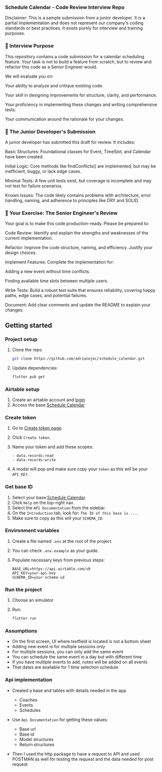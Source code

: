### Schedule Calendar - Code Review Interview Repo
Disclaimer: This is a sample submission from a junior developer. It is a partial implementation and does not represent our company's coding standards or best practices. It exists purely for interview and training purposes.

### 🎯 Interview Purpose
This repository contains a code submission for a calendar scheduling feature. Your task is not to build a feature from scratch, but to review and refactor this code as a Senior Engineer would.

We will evaluate you on:

Your ability to analyze and critique existing code.

Your skill in designing improvements for structure, clarity, and performance.

Your proficiency in implementing these changes and writing comprehensive tests.

Your communication around the rationale for your changes.

### 🚧 The Junior Developer's Submission
A junior developer has submitted this draft for review. It includes:

Basic Structures: Foundational classes for Event, TimeSlot, and Calendar have been created.

Initial Logic: Core methods like findConflicts() are implemented, but may be inefficient, buggy, or lack edge cases.

Minimal Tests: A few unit tests exist, but coverage is incomplete and may not test for failure scenarios.

Known Issues: The code likely contains problems with architecture, error handling, naming, and adherence to principles like DRY and SOLID.

### 🎯 Your Exercise: The Senior Engineer's Review
Your goal is to make this code production-ready. Please be prepared to:

Code Review: Identify and explain the strengths and weaknesses of the current implementation.

Refactor: Improve the code structure, naming, and efficiency. Justify your design choices.

Implement Features: Complete the implementation for:

Adding a new event without time conflicts.

Finding available time slots between multiple users.

Write Tests: Build a robust test suite that ensures reliability, covering happy paths, edge cases, and potential failures.

Document: Add clear comments and update the README to explain your changes.

## Getting started

<!-- Project setup -->

### Project setup

1. Clone the repo
   ```bash
   git clone https://github.com/adrianojec/schedule_calendar.git
   ```
2. Update dependencies:

   ```bash
   flutter pub get
   ```

<!-- Airtable setup -->

### Airtable setup

1. Create an airtable account and [login](https://airtable.com/login)
2. Access the base [Schedule Calendar](https://airtable.com/invite/l?inviteId=invK7DI1WLSkp4oHp&inviteToken=baffa1f25880ae4640112f59e89d9638080d26305dc47d5f2e1af0c4a43a9610&utm_medium=email&utm_source=product_team&utm_content=transactional-alerts)

<!-- Create token -->

### Create token

1. Go to [Create token page](https://airtable.com/create/tokens).
2. Click `Create token`.
3. Name your token and add these scopes:

   ```
   - data.records:read
   - data.records:write
   ```

4. A modal will pop and make sure copy your `token` as this will be your `API_KEY`.

<!-- Get base id -->

### Get base ID

1. Select your base [Schedule Calendar](https://airtable.com/).
2. Click `Help` on the top-right nav.
3. Select the `API Documentation` from the sidebar.
4. On the `Introduction` tab, look for: `The ID of this base is ...`.
5. Make sure to copy as this will your `SCHEMA_ID`.

<!-- Environment variables -->

### Environment variables

1. Create a file named `.env` at the root of the project.
2. You can check `.env.example` as your guide.
3. Populate necessary keys from previous steps:

   ```
   BASE_URL=https://api.airtable.com/v0
   API_KEY=your-api-key
   SCHEMA_ID=your-schema-id
   ```

<!-- Run the project -->

### Run the project

1. Choose an simulator
2. Run:

   ```bash
   flutter run
   ```

### Assumptions

- On the first screen, UI where textfield is located is not a bottom sheet
- Adding new event is for multiple sessions only
- For multiple sessions, you can only add the same event
- You can schedule the same event in a day but with different time
- If you have multiple events to add, notes will be added on all events
- That dates are available for 1 time selection schedule

### Api implementation

- Created a base and tables with details needed in the app

  - Coaches
  - Events
  - Schedules

- Use `Api Documentation` for getting these values:

  - Base url
  - Base id
  - Model structures
  - Return structures

- Then I used the http package to have a request to API and used POSTMAN as well for testing the request and the data needed for post request
